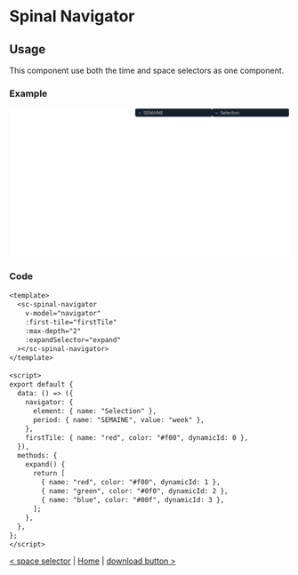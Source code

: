 # Spinal Navigator

## Usage

This component use both the time and space selectors as one component.

### Example

![spinal navigator](../public/docs/spinal%20navigator.png)

### Code

```vue
<template>
  <sc-spinal-navigator
    v-model="navigator"
    :first-tile="firstTile"
    :max-depth="2"
    :expandSelector="expand"
  ></sc-spinal-navigator>
</template>

<script>
export default {
  data: () => ({
    navigator: {
      element: { name: "Selection" },
      period: { name: "SEMAINE", value: "week" },
    },
    firstTile: { name: "red", color: "#f00", dynamicId: 0 },
  }),
  methods: {
    expand() {
      return [
        { name: "red", color: "#f00", dynamicId: 1 },
        { name: "green", color: "#0f0", dynamicId: 2 },
        { name: "blue", color: "#00f", dynamicId: 3 },
      ];
    },
  },
};
</script>
```

[< space selector](space-selector.md) | [Home](documentation.md) | [download button >](download-button.md)
